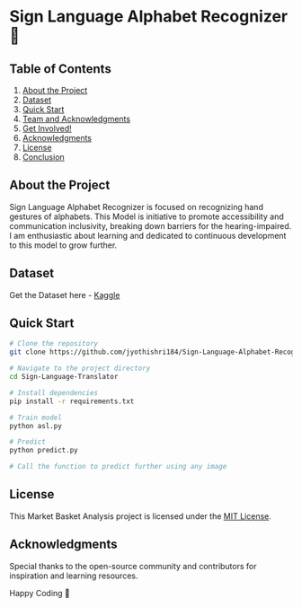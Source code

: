 # Sign Language Alphabet Recognizer 🤟

## Table of Contents
1. [About the Project](#about-the-project)
2. [Dataset](#Dataset)
3. [Quick Start](#quick-start)
4. [Team and Acknowledgments](#team-and-acknowledgments)
5. [Get Involved!](#get-involved)
6. [Acknowledgments](#acknowledgments)
7. [License](#license)
8. [Conclusion](#conclusion)

## About the Project

Sign Language Alphabet Recognizer is focused on recognizing hand gestures of alphabets. This Model is initiative to promote accessibility and communication inclusivity, breaking down barriers for the hearing-impaired. I am enthusiastic about learning and dedicated to continuous development to this model to grow further.

## Dataset

Get the Dataset here - [Kaggle](https://www.kaggle.com/datasets/ayuraj/american-sign-language-dataset)
  

## Quick Start

```bash
# Clone the repository
git clone https://github.com/jyothishri184/Sign-Language-Alphabet-Recognizer.git

# Navigate to the project directory
cd Sign-Language-Translator

# Install dependencies
pip install -r requirements.txt

# Train model
python asl.py

# Predict
python predict.py

# Call the function to predict further using any image 
```




## License
This Market Basket Analysis project is licensed under the [MIT License](#LICENSE).

## Acknowledgments

Special thanks to the open-source community and contributors for inspiration and learning resources.

Happy Coding 🚀
